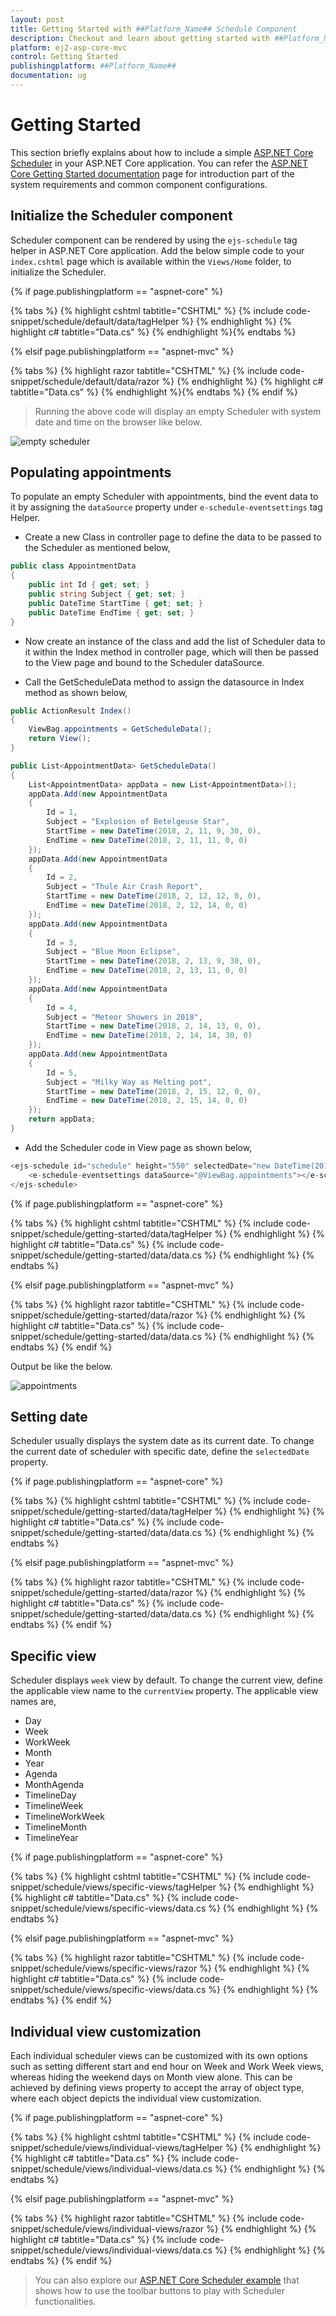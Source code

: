 ```yaml
---
layout: post
title: Getting Started with ##Platform_Name## Schedule Component
description: Checkout and learn about getting started with ##Platform_Name## Schedule component of Syncfusion, and more details.
platform: ej2-asp-core-mvc
control: Getting Started
publishingplatform: ##Platform_Name##
documentation: ug
---
```



# Getting Started

This section briefly explains about how to include a simple [ASP.NET Core Scheduler](https://www.syncfusion.com/aspnet-core-ui-controls/scheduler) in your ASP.NET Core application. You can refer the [ASP.NET Core Getting Started documentation](../getting-started) page for introduction part of the system requirements and common component configurations.

## Initialize the Scheduler component

Scheduler component can be rendered by using the `ejs-schedule` tag helper in ASP.NET Core application. Add the below simple code to your `index.cshtml` page which is available within the `Views/Home` folder, to initialize the Scheduler.

{% if page.publishingplatform == "aspnet-core" %}

{% tabs %}
{% highlight cshtml tabtitle="CSHTML" %}
{% include code-snippet/schedule/default/data/tagHelper %}
{% endhighlight %}
{% highlight c# tabtitle="Data.cs" %}
{% endhighlight %}{% endtabs %}

{% elsif page.publishingplatform == "aspnet-mvc" %}

{% tabs %}
{% highlight razor tabtitle="CSHTML" %}
{% include code-snippet/schedule/default/data/razor %}
{% endhighlight %}
{% highlight c# tabtitle="Data.cs" %}
{% endhighlight %}{% endtabs %}
{% endif %}



> Running the above code will display an empty Scheduler with system date and time on the browser like below.

![empty scheduler](../../schedule/images/scheduler.png)

## Populating appointments

To populate an empty Scheduler with appointments, bind the event data to it by
assigning the `dataSource` property under `e-schedule-eventsettings` tag Helper.

* Create a new Class in controller page to define the data to be passed to the Scheduler as mentioned below,

```c#
public class AppointmentData
{
    public int Id { get; set; }
    public string Subject { get; set; }
    public DateTime StartTime { get; set; }
    public DateTime EndTime { get; set; }
}
```

* Now create an instance of the class and add the list of Scheduler data to it within the Index method in controller page, which will then be passed to the View page and bound to the Scheduler dataSource.

* Call the GetScheduleData method to assign the datasource in Index method as shown below,

```c#
public ActionResult Index()
{
    ViewBag.appointments = GetScheduleData();
    return View();
}

public List<AppointmentData> GetScheduleData()
{
    List<AppointmentData> appData = new List<AppointmentData>();
    appData.Add(new AppointmentData
    {
        Id = 1,
        Subject = "Explosion of Betelgeuse Star",
        StartTime = new DateTime(2018, 2, 11, 9, 30, 0),
        EndTime = new DateTime(2018, 2, 11, 11, 0, 0)
    });
    appData.Add(new AppointmentData
    {
        Id = 2,
        Subject = "Thule Air Crash Report",
        StartTime = new DateTime(2018, 2, 12, 12, 0, 0),
        EndTime = new DateTime(2018, 2, 12, 14, 0, 0)
    });
    appData.Add(new AppointmentData
    {
        Id = 3,
        Subject = "Blue Moon Eclipse",
        StartTime = new DateTime(2018, 2, 13, 9, 30, 0),
        EndTime = new DateTime(2018, 2, 13, 11, 0, 0)
    });
    appData.Add(new AppointmentData
    {
        Id = 4,
        Subject = "Meteor Showers in 2018",
        StartTime = new DateTime(2018, 2, 14, 13, 0, 0),
        EndTime = new DateTime(2018, 2, 14, 14, 30, 0)
    });
    appData.Add(new AppointmentData
    {
        Id = 5,
        Subject = "Milky Way as Melting pot",
        StartTime = new DateTime(2018, 2, 15, 12, 0, 0),
        EndTime = new DateTime(2018, 2, 15, 14, 0, 0)
    });
    return appData;
}
```

* Add the Scheduler code in View page as shown below,

```c#
<ejs-schedule id="schedule" height="550" selectedDate="new DateTime(2018, 2, 15)">
    <e-schedule-eventsettings dataSource="@ViewBag.appointments"></e-schedule-eventsettings>
</ejs-schedule>
```

{% if page.publishingplatform == "aspnet-core" %}

{% tabs %}
{% highlight cshtml tabtitle="CSHTML" %}
{% include code-snippet/schedule/getting-started/data/tagHelper %}
{% endhighlight %}
{% highlight c# tabtitle="Data.cs" %}
{% include code-snippet/schedule/getting-started/data/data.cs %}
{% endhighlight %}
{% endtabs %}

{% elsif page.publishingplatform == "aspnet-mvc" %}

{% tabs %}
{% highlight razor tabtitle="CSHTML" %}
{% include code-snippet/schedule/getting-started/data/razor %}
{% endhighlight %}
{% highlight c# tabtitle="Data.cs" %}
{% include code-snippet/schedule/getting-started/data/data.cs %}
{% endhighlight %}
{% endtabs %}
{% endif %}



Output be like the below.

![appointments](../../schedule/images/appointments.png)

## Setting date

Scheduler usually displays the system date as its current date. To change the current date of scheduler with specific date, define the `selectedDate` property.

{% if page.publishingplatform == "aspnet-core" %}

{% tabs %}
{% highlight cshtml tabtitle="CSHTML" %}
{% include code-snippet/schedule/getting-started/data/tagHelper %}
{% endhighlight %}
{% highlight c# tabtitle="Data.cs" %}
{% include code-snippet/schedule/getting-started/data/data.cs %}
{% endhighlight %}
{% endtabs %}

{% elsif page.publishingplatform == "aspnet-mvc" %}

{% tabs %}
{% highlight razor tabtitle="CSHTML" %}
{% include code-snippet/schedule/getting-started/data/razor %}
{% endhighlight %}
{% highlight c# tabtitle="Data.cs" %}
{% include code-snippet/schedule/getting-started/data/data.cs %}
{% endhighlight %}
{% endtabs %}
{% endif %}



## Specific view

Scheduler displays `week` view by default. To change the current view, define the applicable view name to the `currentView` property. The applicable view names are,

* Day
* Week
* WorkWeek
* Month
* Year
* Agenda
* MonthAgenda
* TimelineDay
* TimelineWeek
* TimelineWorkWeek
* TimelineMonth
* TimelineYear

{% if page.publishingplatform == "aspnet-core" %}

{% tabs %}
{% highlight cshtml tabtitle="CSHTML" %}
{% include code-snippet/schedule/views/specific-views/tagHelper %}
{% endhighlight %}
{% highlight c# tabtitle="Data.cs" %}
{% include code-snippet/schedule/views/specific-views/data.cs %}
{% endhighlight %}
{% endtabs %}

{% elsif page.publishingplatform == "aspnet-mvc" %}

{% tabs %}
{% highlight razor tabtitle="CSHTML" %}
{% include code-snippet/schedule/views/specific-views/razor %}
{% endhighlight %}
{% highlight c# tabtitle="Data.cs" %}
{% include code-snippet/schedule/views/specific-views/data.cs %}
{% endhighlight %}
{% endtabs %}
{% endif %}



## Individual view customization

Each individual scheduler views can be customized with its own options such as setting different start and end hour on Week and Work Week views, whereas hiding the weekend days on Month view alone.
This can be achieved by defining views property to accept the array of object type, where each object depicts the individual view customization.

{% if page.publishingplatform == "aspnet-core" %}

{% tabs %}
{% highlight cshtml tabtitle="CSHTML" %}
{% include code-snippet/schedule/views/individual-views/tagHelper %}
{% endhighlight %}
{% highlight c# tabtitle="Data.cs" %}
{% include code-snippet/schedule/views/individual-views/data.cs %}
{% endhighlight %}
{% endtabs %}

{% elsif page.publishingplatform == "aspnet-mvc" %}

{% tabs %}
{% highlight razor tabtitle="CSHTML" %}
{% include code-snippet/schedule/views/individual-views/razor %}
{% endhighlight %}
{% highlight c# tabtitle="Data.cs" %}
{% include code-snippet/schedule/views/individual-views/data.cs %}
{% endhighlight %}
{% endtabs %}
{% endif %}



> You can also explore our [ASP.NET Core Scheduler example](https://ej2.syncfusion.com/aspnetcore/Schedule/Overview#/material) that shows how to use the toolbar buttons to play with Scheduler functionalities.
